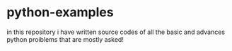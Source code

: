 # python-examples
in this repository i have written source codes of all the basic and advances python proiblems that are mostly asked!
